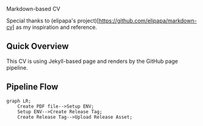 Markdown-based CV

Special thanks to (elipapa's project)[https://github.com/elipapa/markdown-cv] as my inspiration and reference.

## Quick Overview
This CV is using Jekyll-based page and renders by the GitHub page pipeline.

## Pipeline Flow

```mermaid
graph LR;
    Create PDF file-->Setup ENV;
    Setup ENV-->Create Release Tag;
    Create Release Tag-->Upload Release Asset;
```